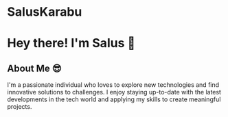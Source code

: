 # SalusKarabu
# Hey there! I'm Salus 👋

## About Me 😎

I'm a passionate individual who loves to explore new technologies and find innovative solutions to challenges. I enjoy staying up-to-date with the latest developments in the tech world and applying my skills to create meaningful projects.


